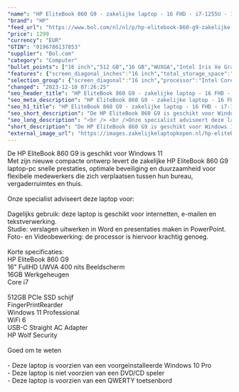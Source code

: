 ```yaml
---
"name": "HP EliteBook 860 G9 - zakelijke laptop - 16 FHD - i7-1255U - 16GB - 512GB - W10P - keyboard verlichting - 3jaar NBD garantie"
"brand": "HP"
"feed_url": "https://www.bol.com/nl/nl/p/hp-elitebook-860-g9-zakelijke-laptop-16-fhd-i7-1255u-16gb-512gb-w11p-keyboard-verlichting-3jaar-nbd-garantie/9300000113875669"
"price": 1299
"currency": "EUR"
"GTIN": "0196786137853"
"supplier": "Bol.com"
"category": "Computer"
"bullet_points": ["16 inch","512 GB","16 GB","WUXGA","Intel Iris Xe Graphics"]
"features": {"screen_diagonal_inches":"16 inch","total_storage_space":"512 GB","memory_size":"16 GB","graphics":"WUXGA","graphics_card":"Intel Iris Xe Graphics"}
"selection_group": {"screen_diagonal":"16 inch","processor":"Intel Core i7","changed_price_past_3_days":false,"product_family":"Elitebook"}
"changed": "2023-12-10 07:26:25"
"seo_header_title": "HP EliteBook 860 G9 - zakelijke laptop - 16 FHD - i7-1255U - 16GB - 512GB - W10P - keyboard verlichting - 3jaar NBD garantie"
"seo_meta_description": "HP EliteBook 860 G9 - zakelijke laptop - 16 FHD - i7-1255U - 16GB - 512GB - W10P - keyboard verlichting - 3jaar NBD garantie"
"seo_h1_title": "HP EliteBook 860 G9 - zakelijke laptop - 16 FHD - i7-1255U - 16GB - 512GB - W10P - keyboard verlichting - 3jaar NBD garantie"
"seo_short_description": "De HP EliteBook 860 G9 is geschikt voor Windows 11 <br />Met zijn nieuwe compacte ontwerp levert de zakelijke HP EliteBook 860 G9 laptop-pc snelle prestaties, optimale beveiliging en duurzaamheid voor flexibele medewerkers die zich verplaatsen tussen hun bureau, vergaderruimtes en thuis."
"seo_long_description": "<br /> <br />Onze specialist adviseert deze laptop voor: <br /> <br />Dagelijks gebruik: deze laptop is geschikt voor internetten, e-mailen en tekstverwerking. <br />Studie: verslagen uitwerken in Word en presentaties maken in PowerPoint. <br />Foto- en Videobewerking: de processor is hiervoor krachtig genoeg. <br /> <br />Korte specificaties: <br />HP EliteBook 860 G9 <br />16\" FullHD UWVA 400 nits Beeldscherm <br />16GB Werkgeheugen <br />Core i7 <br /> <br />512GB PCIe SSD schijf <br />FingerPrintRearder <br />Windows 11 Professional <br />WiFi 6 <br />USB-C Straight AC Adapter <br />HP Wolf Security <br /> <br />Goed om te weten <br /> <br />- Deze laptop is voorzien van een voorgeïnstalleerde Windows 10 Pro <br />- Deze laptop is niet voorzien van een DVD/CD speler <br />- Deze laptop is voorzien van een QWERTY toetsenbord"
"short_description": "De HP EliteBook 860 G9 is geschikt voor Windows 11 Met zijn nieuwe compacte ontwerp levert de zakelijke HP EliteBook 860 G9 laptop-pc snelle prestaties, optimale beveiliging en duurzaamheid voor flexibele medewerkers die zich verplaatsen tussen hun bureau, vergaderruimtes en thuis. Onze specialist adviseert deze laptop voor: Dagelijks gebruik: deze laptop is geschikt voor internetten, e-mailen en tekstverwerking. Studie: verslagen uitwerken in Word en presentaties maken in PowerPoint. Foto- en Videobewerking: de processor is hiervoor krachtig genoeg. Korte specificaties: HP EliteBook 860 G9 16\" FullHD UWVA 400 nits Beeldscherm 16GB Werkgeheugen Core i7 512GB PCIe SSD schijf FingerPrintRearder Windows 11 Professional WiFi 6 USB-C Straight AC Adapter HP Wolf Security Goed om te weten - Deze laptop is voorzien van een voorgeïnstalleerde Windows 10 Pro - Deze laptop is niet voorzien van een DVD/CD speler - Deze laptop is voorzien van een QWERTY toetsenbord"
"external_image_url": "https://images.zakelijkelaptopkopen.nl/hp-elitebook-860-g9-zakelijke-laptop-16-fhd-i7-1255u-16gb-512gb-w11p-keyboard-verlichting-3jaar-nbd-garantie.webp"
---
```


De HP EliteBook 860 G9 is geschikt voor Windows 11 <br />Met zijn nieuwe compacte ontwerp levert de zakelijke HP EliteBook 860 G9 laptop-pc snelle prestaties, optimale beveiliging en duurzaamheid voor flexibele medewerkers die zich verplaatsen tussen hun bureau, vergaderruimtes en thuis. <br /> <br />Onze specialist adviseert deze laptop voor: <br /> <br />Dagelijks gebruik: deze laptop is geschikt voor internetten, e-mailen en tekstverwerking. <br />Studie: verslagen uitwerken in Word en presentaties maken in PowerPoint. <br />Foto- en Videobewerking: de processor is hiervoor krachtig genoeg. <br /> <br />Korte specificaties: <br />HP EliteBook 860 G9 <br />16" FullHD UWVA 400 nits Beeldscherm <br />16GB Werkgeheugen <br />Core i7 <br /> <br />512GB PCIe SSD schijf <br />FingerPrintRearder <br />Windows 11 Professional <br />WiFi 6 <br />USB-C Straight AC Adapter <br />HP Wolf Security <br /> <br />Goed om te weten <br /> <br />- Deze laptop is voorzien van een voorgeïnstalleerde Windows 10 Pro <br />- Deze laptop is niet voorzien van een DVD/CD speler <br />- Deze laptop is voorzien van een QWERTY toetsenbord